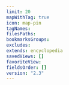 ```yaml
---
limit: 20
mapWithTag: true
icon: map-pin
tagNames: 
filesPaths: 
bookmarksGroups: 
excludes: 
extends: encyclopedia
savedViews: []
favoriteView: 
fieldsOrder: []
version: "2.3"
---
```

